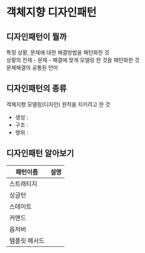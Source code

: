 # 객체지향 디자인패턴

## 디자인패턴이 뭘까
특정 상황, 문제에 대한 해결방법을 패턴화한 것  
상황의 전제 - 문제 - 해결에 맞게 모델링 한 것을 패턴화한 것       
문제해결의 공통된 언어   


## 디자인패턴의 종류
객체지향 모델링(디자인) 원칙을 지키려고 한 것 

* 생성 : 
* 구조 :
* 행위 :


## 디자인패턴 알아보기
| 패턴이름 | 설명 |
| - | - |
| 스트래티지 |  |  
| 싱글턴 |  |
| 스테이트 |  |
| 커맨드 |  |
| 옵저버 |  |
| 템플릿 메서드 |  |



